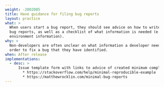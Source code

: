 ```yaml
---
weight: -2002005
title: Have guidance for filing bug reports
layout: practice
what: >
  When users start a bug report, they should see advice on how to write good
  bug reports, as well as a checklist of what information is needed (e.g.,
  environment information).
why: >
  Non-developers are often unclear on what information a developer needs in
  order to fix a bug that they have identified.
when: After release
implementations:
  - desc: > 
      Issue template form with links to advice of created minimum complete verifiable examples. Some recommended links:
        * https://stackoverflow.com/help/minimal-reproducible-example
        * https://matthewrocklin.com/minimal-bug-reports
---
```

